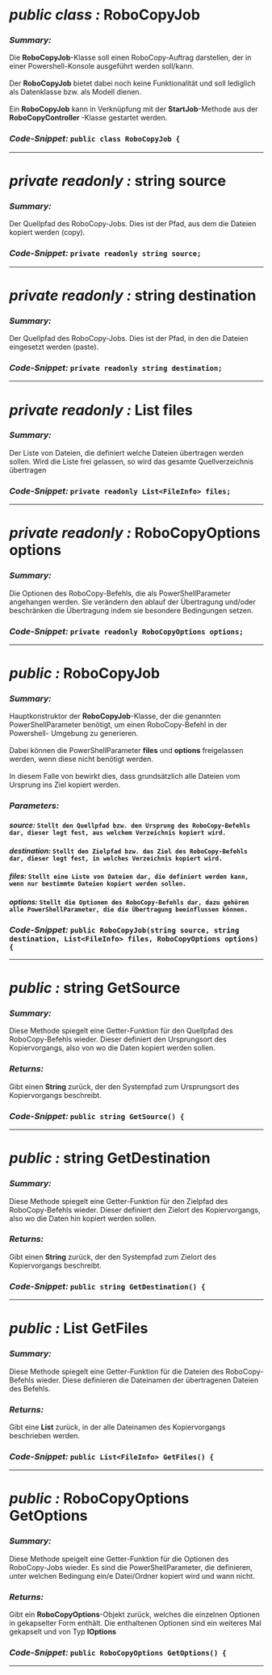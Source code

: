 # _public class :_ RoboCopyJob 

### _Summary:_
Die <b><c>RoboCopyJob</c></b>-Klasse soll einen RoboCopy-Auftrag darstellen, der in einer Powershell-Konsole ausgeführt werden soll/kann.  <br></br> Der <b><c>RoboCopyJob</c></b> bietet dabei noch keine Funktionalität und soll lediglich als Datenklasse bzw. als Modell dienen.  <br></br> Ein <b><c>RoboCopyJob</c></b> kann in Verknüpfung mit der <b><c>StartJob</c></b>-Methode aus der <b><c>RoboCopyController</c>  </b>-Klasse gestartet werden.
### _Code-Snippet:_ ``public class RoboCopyJob {``

---
# _private readonly :_ string source

### _Summary:_
Der Quellpfad des RoboCopy-Jobs. Dies ist der Pfad, aus dem die Dateien kopiert werden (copy).
### _Code-Snippet:_ ``private readonly string source;``

---
# _private readonly :_ string destination

### _Summary:_
Der Quellpfad des RoboCopy-Jobs. Dies ist der Pfad, in den die Dateien eingesetzt werden (paste).
### _Code-Snippet:_ ``private readonly string destination;``

---
# _private readonly :_ List<FileInfo> files

### _Summary:_
Der Liste von Dateien, die definiert welche Dateien übertragen werden sollen. Wird die Liste frei gelassen, so wird das gesamte  Quellverzeichnis übertragen
### _Code-Snippet:_ ``private readonly List<FileInfo> files;``

---
# _private readonly :_ RoboCopyOptions options

### _Summary:_
Die Optionen des RoboCopy-Befehls, die als PowerShellParameter angehangen werden. Sie verändern den ablauf der Übertragung und/oder beschränken  die Übertragung indem sie besondere Bedingungen setzen.
### _Code-Snippet:_ ``private readonly RoboCopyOptions options;``

---
# _public :_ RoboCopyJob

### _Summary:_
Hauptkonstruktor der <b><c>RoboCopyJob</c></b>-Klasse, der die genannten PowerShellParameter benötigt, um einen RoboCopy-Befehl in der Powershell-  Umgebung zu generieren. <br></br> Dabei können die PowerShellParameter <b><c>files</c></b> und <b><c>options</c></b> freigelassen werden, wenn diese nicht  benötigt werden. <br></br> In diesem Falle von bewirkt dies, dass grundsätzlich alle Dateien vom Ursprung ins Ziel kopiert werden.
### _Parameters:_
#### _source:_ ``Stellt den Quellpfad bzw. den Ursprung des RoboCopy-Befehls dar, dieser legt fest, aus welchem Verzeichnis kopiert wird.``
#### _destination:_ ``Stellt den Zielpfad bzw. das Ziel des RoboCopy-Befehls dar, dieser legt fest, in welches Verzeichnis kopiert wird.``
#### _files:_ ``Stellt eine Liste von Dateien dar, die definiert werden kann, wenn nur bestimmte Dateien kopiert werden sollen.``
#### _options:_ ``Stellt die Optionen des RoboCopy-Befehls dar, dazu gehören alle PowerShellParameter, die die Übertragung beeinflussen können.``
### _Code-Snippet:_ ``public RoboCopyJob(string source, string destination, List<FileInfo> files, RoboCopyOptions options) {``

---
# _public :_ string GetSource

### _Summary:_
Diese Methode spiegelt eine Getter-Funktion für den Quellpfad des RoboCopy-Befehls wieder. Dieser definiert den Ursprungsort des Kopiervorgangs,  also von wo die Daten kopiert werden sollen.
### _Returns:_
Gibt einen <b><c>String</c></b> zurück, der den Systempfad zum Ursprungsort des Kopiervorgangs beschreibt.
### _Code-Snippet:_ ``public string GetSource() {``

---
# _public :_ string GetDestination

### _Summary:_
Diese Methode spiegelt eine Getter-Funktion für den Zielpfad des RoboCopy-Befehls wieder. Dieser definiert den Zielort des Kopiervorgangs,  also wo die Daten hin kopiert werden sollen.
### _Returns:_
Gibt einen <b><c>String</c></b> zurück, der den Systempfad zum Zielort des Kopiervorgangs beschreibt.
### _Code-Snippet:_ ``public string GetDestination() {``

---
# _public :_ List<FileInfo> GetFiles

### _Summary:_
Diese Methode spiegelt eine Getter-Funktion für die Dateien des RoboCopy-Befehls wieder. Diese definieren die Dateinamen der übertragenen  Dateien des Befehls.
### _Returns:_
Gibt eine <b><c>List</c></b> zurück, in der alle Dateinamen des Kopiervorgangs beschrieben werden.
### _Code-Snippet:_ ``public List<FileInfo> GetFiles() {``

---
# _public :_ RoboCopyOptions GetOptions

### _Summary:_
Diese Methode speigelt eine Getter-Funktion für die Optionen des RoboCopy-Jobs wieder. Es sind die PowerShellParameter, die definieren, unter welchen  Bedingung ein/e Datei/Ordner kopiert wird und wann nicht.
### _Returns:_
Gibt ein <b><c>RoboCopyOptions</c></b>-Objekt zurück, welches die einzelnen Optionen in gekapselter Form enthält. Die enthaltenen Optionen  sind ein weiteres Mal gekapselt und von Typ <b><c>IOptions</c></b>
### _Code-Snippet:_ ``public RoboCopyOptions GetOptions() {``

---
